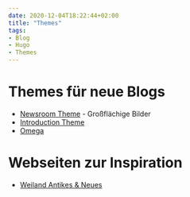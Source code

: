 ```yaml
---
date: 2020-12-04T18:22:44+02:00
title: "Themes"
tags:
- Blog
- Hugo
- Themes
---
```


# Themes für neue Blogs
* [Newsroom Theme](https://themes.gohugo.io/newsroom/) - Großflächige Bilder
* [Introduction Theme](https://themes.gohugo.io/hugo-theme-introduction/)
* [Omega](https://themes.gohugo.io/omega-hugo-theme/)

# Webseiten zur Inspiration

* [Weiland Antikes & Neues](https://www.weiland-antiquitaeten.de/unser-sortiment/alte-modezeitschriften-50er/)
